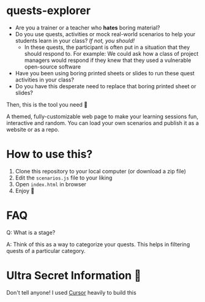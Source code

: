 # quests-explorer

-  Are you a trainer or a teacher who **hates** boring material?  
-  Do you use quests, activities or mock real-world scenarios to help your students learn in your class? _If not, you should!_
    - In these quests, the participant is often put in a situation that they should respond to.  For example: We could ask how a class of project managers would respond if they knew that they used a vulnerable open-source software
- Have you been using boring printed sheets or slides to run these quest activities in your class?
- Do you have this desperate need to replace that boring printed sheet or slides?

Then, this is the tool you need 🎯

A themed, fully-customizable web page to make your learning sessions fun, interactive and random.  You can load your own scenarios and publish it as a website or as a repo.


# How to use this?
1. Clone this repository to your local computer (or download a zip file)
2. Edit the `scenarios.js` file to your liking
3. Open `index.html` in browser
4. Enjoy 🚀

# FAQ
Q: What is a stage?

A: Think of this as a way to categorize your quests.  This helps in filtering quests of a particular category.

# Ultra Secret Information 🤫
Don't tell anyone! I used [Cursor](https://www.trycursor.com/) heavily to build this